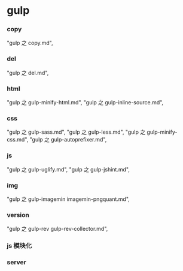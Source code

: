 # gulp

### copy
"gulp 之 copy.md",

### del
"gulp 之 del.md",

### html
"gulp 之 gulp-minify-html.md",
"gulp 之 gulp-inline-source.md",


### css

"gulp 之  gulp-sass.md",
"gulp 之 gulp-less.md",
"gulp 之 gulp-minify-css.md",
"gulp 之 gulp-autoprefixer.md",

### js
"gulp 之 gulp-uglify.md",
"gulp 之 gulp-jshint.md",

### img
"gulp 之 gulp-imagemin imagemin-pngquant.md",


### version
"gulp 之 gulp-rev gulp-rev-collector.md",


### js 模块化

### server





